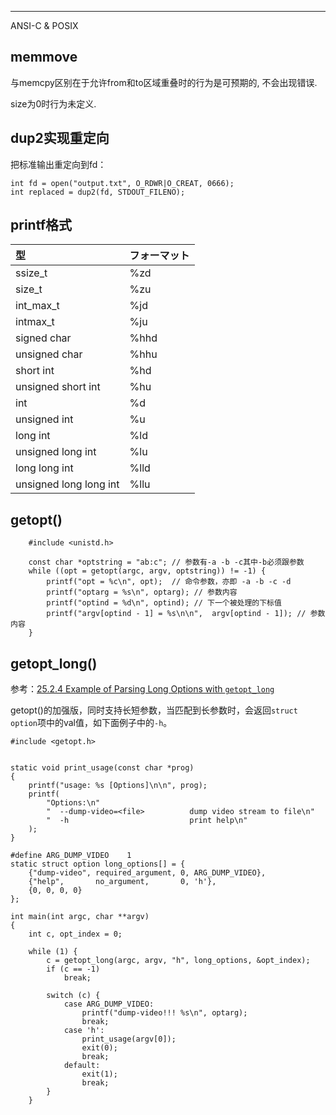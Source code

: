 

---

ANSI-C & POSIX

## memmove

与memcpy区别在于允许from和to区域重叠时的行为是可预期的, 不会出现错误.

size为0时行为未定义.



## dup2实现重定向



把标准输出重定向到fd：

```
int fd = open("output.txt", O_RDWR|O_CREAT, 0666);
int replaced = dup2(fd, STDOUT_FILENO);
```



## printf格式

| 型                     | フォーマット |
| :--------------------- | :----------- |
| ssize_t                | %zd          |
| size_t                 | %zu          |
| int_max_t              | %jd          |
| intmax_t               | %ju          |
| signed char            | %hhd         |
| unsigned char          | %hhu         |
| short int              | %hd          |
| unsigned short int     | %hu          |
| int                    | %d           |
| unsigned int           | %u           |
| long int               | %ld          |
| unsigned long int      | %lu          |
| long long int          | %lld         |
| unsigned long long int | %llu         |



## getopt()

```
	#include <unistd.h>
	
	const char *optstring = "ab:c"; // 参数有-a -b -c其中-b必须跟参数
	while ((opt = getopt(argc, argv, optstring)) != -1) {
        printf("opt = %c\n", opt);  // 命令参数，亦即 -a -b -c -d
        printf("optarg = %s\n", optarg); // 参数内容
        printf("optind = %d\n", optind); // 下一个被处理的下标值
        printf("argv[optind - 1] = %s\n\n",  argv[optind - 1]); // 参数内容	
    }
```



## getopt_long()

参考：[25.2.4 Example of Parsing Long Options with `getopt_long`](https://www.gnu.org/software/libc/manual/html_node/Getopt-Long-Option-Example.html)

getopt()的加强版，同时支持长短参数，当匹配到长参数时，会返回`struct option`项中的val值，如下面例子中的`-h`。

```
#include <getopt.h>


static void print_usage(const char *prog)
{
	printf("usage: %s [Options]\n\n", prog);
	printf(
		"Options:\n"
		"  --dump-video=<file>          dump video stream to file\n"
		"  -h                           print help\n"
	);
}

#define ARG_DUMP_VIDEO    1
static struct option long_options[] = {
	{"dump-video", required_argument, 0, ARG_DUMP_VIDEO},
	{"help",       no_argument,       0, 'h'},
	{0, 0, 0, 0}
};

int main(int argc, char **argv)
{	
	int c, opt_index = 0;

	while (1) {
		c = getopt_long(argc, argv, "h", long_options, &opt_index);
		if (c == -1)
        	break;

		switch (c) {
			case ARG_DUMP_VIDEO:
				printf("dump-video!!! %s\n", optarg);
				break;
			case 'h':
				print_usage(argv[0]);
				exit(0);
				break;
			default:
				exit(1);
				break;
		}
	}
```

